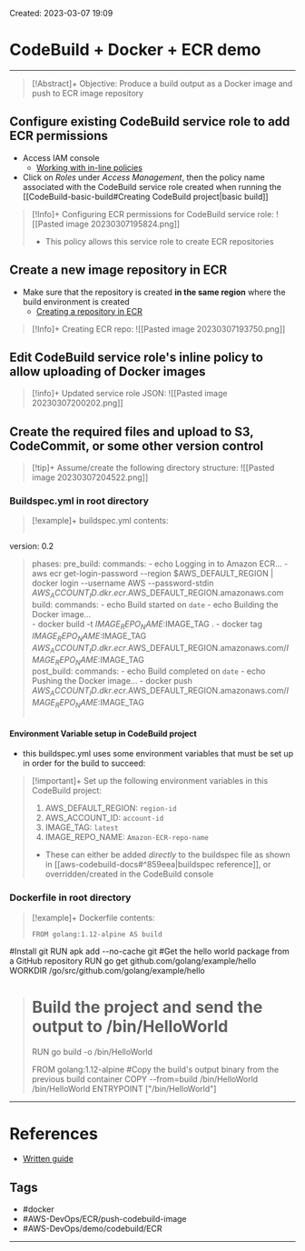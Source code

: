 Created: 2023-03-07 19:09
# CodeBuild + Docker + ECR demo
---
>[!Abstract]+ Objective: Produce a build output as a Docker image and push to ECR image repository

## Configure existing CodeBuild service role to add ECR permissions
- Access IAM console
	- [Working with in-line policies](https://docs.aws.amazon.com/IAM/latest/UserGuide/access_policies_manage.html#AddingPermissions_Console)
- Click on *Roles* under *Access Management*, then the policy name associated with the CodeBuild service role created when running the [[CodeBuild-basic-build#Creating CodeBuild project|basic build]]
>[!Info]+ Configuring ECR permissions for CodeBuild service role:
>![[Pasted image 20230307195824.png]]
>- This policy allows this service role to create ECR repositories

## Create a new image repository in ECR
- Make sure that the repository is created **in the same region** where the build environment is created
	- [Creating a repository in ECR](https://docs.aws.amazon.com/AmazonECR/latest/userguide/repository-create.html)
>[!Info]+ Creating ECR repo:
>![[Pasted image 20230307193750.png]]

## Edit CodeBuild service role's inline policy to allow uploading of Docker images
>[!info]+ Updated service role JSON:
>![[Pasted image 20230307200202.png]]

## Create the required files and upload to S3, CodeCommit, or some other version control
>[!tip]+ Assume/create the following directory structure:
>![[Pasted image 20230307204522.png]]

### Buildspec.yml in root directory
>[!example]+ buildspec.yml contents:
>```
version: 0.2
>phases:
>   pre_build:
>    commands:
>      - echo Logging in to Amazon ECR...
>      - aws ecr get-login-password --region $AWS_DEFAULT_REGION | docker login --username AWS --password-stdin $AWS_ACCOUNT_ID.dkr.ecr.$AWS_DEFAULT_REGION.amazonaws.com
>  build:
>    commands:
>      - echo Build started on `date`
>      - echo Building the Docker image...          
>      - docker build -t $IMAGE_REPO_NAME:$IMAGE_TAG .
>      - docker tag $IMAGE_REPO_NAME:$IMAGE_TAG $AWS_ACCOUNT_ID.dkr.ecr.$AWS_DEFAULT_REGION.amazonaws.com/$IMAGE_REPO_NAME:$IMAGE_TAG      
>  post_build:
>    commands:
>      - echo Build completed on `date`
>      - echo Pushing the Docker image...
>      - docker push $AWS_ACCOUNT_ID.dkr.ecr.$AWS_DEFAULT_REGION.amazonaws.com/$IMAGE_REPO_NAME:$IMAGE_TAG
>```

#### Environment Variable setup in CodeBuild project 
- this buildspec.yml uses some environment variables that must be set up in order for the build to succeed:
>[!important]+ Set up the following environment variables in this CodeBuild project:
>1. AWS_DEFAULT_REGION: `region-id`
>2. AWS_ACCOUNT_ID: `account-id`
>3. IMAGE_TAG: `latest`
>4. IMAGE_REPO_NAME: `Amazon-ECR-repo-name`
>- These can either be added *directly* to the buildspec file as shown in [[aws-codebuild-docs#^859eea|buildspec reference]], or overridden/created in the CodeBuild console

### Dockerfile in root directory
>[!example]+ Dockerfile contents:
>```
>FROM golang:1.12-alpine AS build
#Install git
RUN apk add --no-cache git
#Get the hello world package from a GitHub repository
RUN go get github.com/golang/example/hello
WORKDIR /go/src/github.com/golang/example/hello
># Build the project and send the output to /bin/HelloWorld 
>RUN go build -o /bin/HelloWorld
>
>FROM golang:1.12-alpine
>#Copy the build's output binary from the previous build container
>COPY --from=build /bin/HelloWorld /bin/HelloWorld
>ENTRYPOINT ["/bin/HelloWorld"]

---
# References
- [Written guide](https://docs.aws.amazon.com/codebuild/latest/userguide/sample-docker.html#sample-docker-running)

## Tags 
- #docker 
- #AWS-DevOps/ECR/push-codebuild-image
- #AWS-DevOps/demo/codebuild/ECR 
---